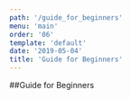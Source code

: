 ```yaml
---
path: '/guide_for_beginners'
menu: 'main'
order: '06'
template: 'default'
date: '2019-05-04'
title: 'Guide for Beginners'
---
```


##Guide for Beginners
